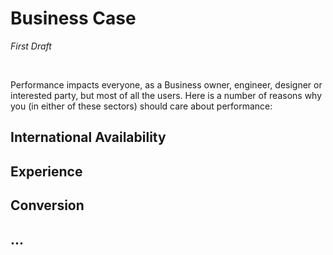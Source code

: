 Business Case
=================
_First Draft_

<br />

Performance impacts everyone, as a Business owner, engineer, designer or interested party, but most of all the users. Here is a number of reasons why you (in either of these sectors) should care about performance:

## International Availability

## Experience

## Conversion

## ...
